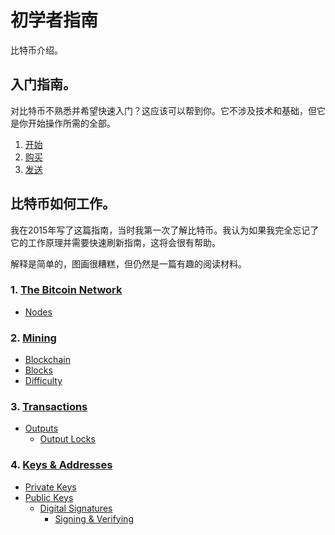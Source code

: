 # 初学者指南
比特币介绍。

## 入门指南。
对比特币不熟悉并希望快速入门？这应该可以帮到你。它不涉及技术和基础，但它是你开始操作所需的全部。

1. [开始](./Getting%20Started/getting-started/getting%20started.md)
2. [购买](./Getting%20Started/Buying/Buying.md)
3. [发送](./Getting%20Started/Sending/Sending.md)

## 比特币如何工作。
我在2015年写了这篇指南，当时我第一次了解比特币。我认为如果我完全忘记了它的工作原理并需要快速刷新指南，这将会很有帮助。

解释是简单的，图画很糟糕，但仍然是一篇有趣的阅读材料。

### 1. [The Bitcoin Network](./How%20Bitcoin%20Works/1.Network/Network.md)
* [Nodes](./How%20Bitcoin%20Works/1.Network/Nodes/Nodes.md)
### 2. [Mining](./How%20Bitcoin%20Works/2.Mining/mining.md)
* [Blockchain](./How%20Bitcoin%20Works/2.Mining/1.Blockchain/Blockchain.md)
* [Blocks](./How%20Bitcoin%20Works/2.Mining/2.Blocks/Blocks.md)
* [Difficulty](./How%20Bitcoin%20Works/2.Mining/3.Difficulty/Difficulty.md)
### 3. [Transactions](./How%20Bitcoin%20Works/3.Transactions/Transactions.md)
* [Outputs](./How%20Bitcoin%20Works/3.Transactions/Outputs/Outputs.md)
   * [Output Locks](./How%20Bitcoin%20Works/3.Transactions/Outputs/Outputt%20Locks/Output%20Locks.md)
### 4. [Keys & Addresses](./How%20Bitcoin%20Works/4.Keys&Addresses/keys_addresses.md)
* [Private Keys](./How%20Bitcoin%20Works/4.Keys&Addresses/Privatr%20key/Private%20key.md)
* [Public Keys](./How%20Bitcoin%20Works/4.Keys&Addresses/Public%20keys/Public%20keys.md)
    * [Digital Signatures](./How%20Bitcoin%20Works/4.Keys&Addresses/Public%20keys/Digital%20Signatures/Digital%20Signatures.md)
        * [Signing & Verifying](./How%20Bitcoin%20Works/4.Keys&Addresses/Public%20keys/Digital%20Signatures/Signing%20&%20Verifying/Signing%20&%20Verifying.md)